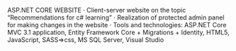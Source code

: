 ASP.NET CORE WEBSITE
·	Client-server website on the topic “Recommendations for c# learning”
·	Realization of protected admin panel for making changes in the website
·	Tools and technologies: ASP.NET Core MVC 3.1 application, Entity Framework Core + Migrations + Identity, HTML5, JavaScript, SASS=>css, MS SQL Server, Visual Studio
